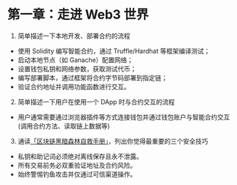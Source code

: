 # 第一章：走进 Web3 世界

1. 简单描述一下本地开发、部署合约的流程

- 使用 Solidity 编写智能合约，通过 Truffle/Hardhat 等框架编译测试；
- 启动本地节点（如 Ganache）配置网络；
- 设置钱包私钥和网络参数，获取测试代币；
- 编写部署脚本，通过框架将合约字节码部署到指定链；
- 验证合约地址并调用功能函数进行交互。

2. 简单描述一下用户在使用一个 DApp 时与合约交互的流程

- 用户通常需要通过浏览器插件等方式连接钱包并通过钱包账户与智能合约交互(调用合约方法、读取链上数据等)

3. 通读[「区块链黑暗森林自救手册」](https://github.com/slowmist/Blockchain-dark-forest-selfguard-handbook/blob/main/README_CN.md)，列出你觉得最重要的三个安全技巧

- 私钥和助记词必须绝对离线保存且永不泄露。
- 所有交易前务必双重验证地址及合约风险。
- 始终警惕钓鱼攻击并仅通过可信渠道操作。
